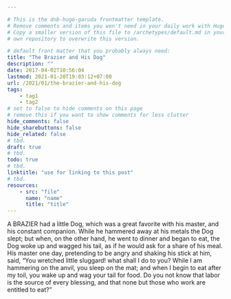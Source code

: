 ```yaml
---

# This is the dnb-hugo-garuda frontmatter template. 
# Remove comments and items you won't need in your daily work with Hugo.
# Copy a smaller version of this file to /archetypes/default.md in your
# own repository to overwrite this version.

# default front matter that you probably always need:
title: "The Brazier and His Dog"
description: ""
date: 2017-04-02T10:56:04
lastmod: 2021-01-20T19:03:12+07:00
url: /2021/01/the-brazier-and-his-dog
tags:
    - tag1
    - tag2
# set to false to hide comments on this page
# remove this if you want to show comments for less clutter
hide_comments: false
hide_sharebuttons: false
hide_related: false
# tbd.
draft: true
# tbd.
todo: true
# tbd.
linktitle: "use for linking to this post"
# tbd.
resources:
    - src: "file"
      name: "name"
      title: "title"
---
```

A BRAZIER had a little Dog, which was a great favorite with his master, and his constant companion. While he hammered away at his metals the Dog slept; but when, on the other hand, he went to dinner and began to eat, the Dog woke up and wagged his tail, as if he would ask for a share of his meal. His master one day, pretending to be angry and shaking his stick at him, said, “You wretched little sluggard! what shall I do to you? While I am hammering on the anvil, you sleep on the mat; and when I begin to eat after my toil, you wake up and wag your tail for food. Do you not know that labor is the source of every blessing, and that none but those who work are entitled to eat?”
